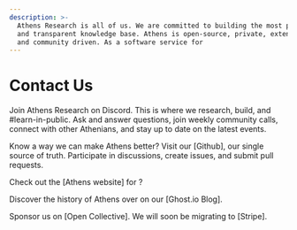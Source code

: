 ```yaml
---
description: >-
  Athens Research is all of us. We are committed to building the most powerful
  and transparent knowledge base. Athens is open-source, private, extensible,
  and community driven. As a software service for
---
```


# Contact Us

Join Athens Research on Discord. This is where we research, build, and \#learn-in-public. Ask and answer questions, join weekly community calls, connect with other Athenians, and stay up to date on the latest events.

Know a way we can make Athens better? Visit our \[Github\], our single source of truth. Participate in discussions, create issues, and submit pull requests. 

Check out the \[Athens website\] for ?

Discover the history of Athens over on our \[Ghost.io Blog\]. 

Sponsor us on \[Open Collective\]. We will soon be migrating to \[Stripe\]. 





